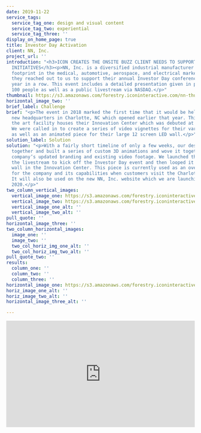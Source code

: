 ```yaml
---
date: 2019-11-22
service_tags:
  service_tag_one: design and visual content
  service_tag_two: experiential
  service_tag_three: ''
display_on_home_page: true
title: Investor Day Activation
client: NN, Inc.
project_url: ''
introduction: "<h3>ICON CREATES THE ONSITE BUZZ CLIENT NEEDS TO SUPPORT EXCITING NEW
  INITIATIVES</h3><p>NN, Inc. is a diversified industrial manufacturer with a global
  footprint in the medical, automotive, aerospace, and electrical markets. In 2018
  they reached out to us to support their annual Investor Day conference for the second
  year in a row. This event includes a detailed presentation given in person to around
  100 people as well as a public livestream via NASDAQ.</p>"
thumbnail: https://s3.amazonaws.com/forestry.iconinteractive.com/nn-thumb.jpg
horizontal_image_two: ''
brief_label: Challenge
brief: "<p>The event in 2018 marked the first time that it would be held at their
  new headquarters in Charlotte, NC which opened earlier that year. This state of
  the art facility houses their Innovation Center which was debuted at Investor Day.
  We were called in to create a series of video vignettes for their various end markets,
  as well as an animated piece for their large 12 screen LED wall.</p>"
solution_label: Solution
solution: "<p>With a fairly short timeline of only a few weeks, our design team got
  together and built a series of custom 3D animations and wove it together with the
  company’s updated branding and existing video footage. We launched this piece on
  the livestream to kick off the Investor Day event and then looped it on the LED
  wall in the Innovation Center. This piece is currently used as an overview video
  for the company and its capabilities when customers visit the Charlotte offices.
  It will also be used on the new NN, Inc. website which we are launching in early
  2020.</p>"
two_column_vertical_images:
  vertical_image_one: https://s3.amazonaws.com/forestry.iconinteractive.com/nn1.jpg
  vertical_image_two: https://s3.amazonaws.com/forestry.iconinteractive.com/nn3.jpg
  vertical_image_one_alt: ''
  vertical_image_two_alt: ''
pull_quote: ''
horizontal_image_three: ''
two_column_horizontal_images:
  image_one: ''
  image_two: ''
  two_col_horiz_img_one_alt: ''
  two_col_horiz_img_two_alt: ''
pull_quote_two: ''
results:
  column_one: ''
  column_two: ''
  column_three: ''
horizontal_image_one: https://s3.amazonaws.com/forestry.iconinteractive.com/nn2.jpg
horiz_image_one_alt: ''
horiz_image_two_alt: ''
horizontal_image_three_alt: ''

---
```

<div style="padding:56.25% 0 0 0;position:relative;"><iframe src="https://player.vimeo.com/video/377403847?title=0&byline=0&portrait=0" style="position:absolute;top:0;left:0;width:100%;height:100%;" frameborder="0" allow="autoplay; fullscreen" allowfullscreen></iframe></div><script src="https://player.vimeo.com/api/player.js"></script>